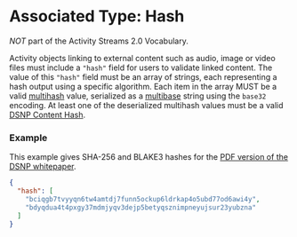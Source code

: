 # Associated Type: Hash

*NOT* part of the Activity Streams 2.0 Vocabulary.

Activity objects linking to external content such as audio, image or video files must include a `"hash"` field for users to validate linked content.
The value of this `"hash"` field must be an array of strings, each representing a hash output using a specific algorithm.
Each item in the array MUST be a valid [multihash](https://github.com/multiformats/multihash) value,  serialized as a [multibase](https://github.com/multiformats/multibase) string using the `base32` encoding.
  At least one of the deserialized multihash values must be a valid [DSNP Content Hash](../../DSNP/Identifiers.md#dsnp-content-hash).

### Example

This example gives SHA-256 and BLAKE3 hashes for the [PDF version of the DSNP whitepaper](https://github.com/LibertyDSNP/papers/raw/main/whitepaper/dsnp_whitepaper.pdf).

```json
{
  "hash": [
    "bciqgb7tvyyqn6tw4amtdj7funn5ockup6ldrkap4o5ubd77od6awi4y",
    "bdyqdua4t4pxgy37mdmjyqv3dejp5betyqsznimpneyujsur23yubzna"
  ]
}
```
